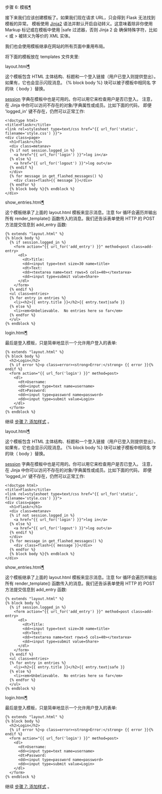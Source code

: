 
<span id="tutorial-templates" ></span>
步骤 6: 模板[¶](#tutorial-templates)

接下来我们应该创建模板了。如果我们现在请求 URL，只会得到 Flask 无法找到模板的异常。
模板使用 [Jinja2](http://jinja.pocoo.org/2/documentation/templates) 语法并默认开启自动转义。这意味着除非你使用
Markup 标记或在模板中使用 |safe 过滤器，否则 Jinja 2 会
确保特殊字符，比如 < 或 > 被转义为等价的 XML 实体。


我们也会使用模板继承在网站的所有页面中重用布局。


将下面的模板放在 templates 文件夹里:


<span id="layout-html" ></span>
layout.html[¶](#layout-html)

这个模板包含 HTML 主体结构、标题和一个登入链接（用户已登入则提供登出）。
如果有，它也会显示闪现消息。 {% block body %} 块可以被子模板中相同名
字的块（ body ）替换。


[session](http://docs.pythontab.com/flask/flask0.10/tutorial/../api.html#flask.session) 字典在模板中也是可用的。你可以用它来检查用户是否已登入。
注意，在 Jinja 中你可以访问不存在的对象/字典属性或成员。比如下面的代码，
即便 'logged_in' 键不存在，仍然可以正常工作:




```
<!doctype html>
<title>Flaskr</title>
<link rel=stylesheet type=text/css href="{{ url_for('static', filename='style.css') }}">
<div class=page>
  <h1>Flaskr</h1>
  <div class=metanav>
  {% if not session.logged_in %}
    <a href="{{ url_for('login') }}">log in</a>
  {% else %}
    <a href="{{ url_for('logout') }}">log out</a>
  {% endif %}
  </div>
  {% for message in get_flashed_messages() %}
    <div class=flash>{{ message }}</div>
  {% endfor %}
  {% block body %}{% endblock %}
</div>

```









<span id="show-entries-html" ></span>
show_entries.html[¶](#show-entries-html)

这个模板继承了上面的 layout.html 模板来显示消息。注意 for 循环会遍历并输出
所有 render_template() 函数传入的消息。我们还告诉表单使用 HTTP
的 POST 方法提交信息到 add_entry 函数:




```
{% extends "layout.html" %}
{% block body %}
  {% if session.logged_in %}
    <form action="{{ url_for('add_entry') }}" method=post class=add-entry>
      <dl>
        <dt>Title:
        <dd><input type=text size=30 name=title>
        <dt>Text:
        <dd><textarea name=text rows=5 cols=40></textarea>
        <dd><input type=submit value=Share>
      </dl>
    </form>
  {% endif %}
  <ul class=entries>
  {% for entry in entries %}
    <li><h2>{{ entry.title }}</h2>{{ entry.text|safe }}
  {% else %}
    <li><em>Unbelievable.  No entries here so far</em>
  {% endfor %}
  </ul>
{% endblock %}

```









<span id="login-html" ></span>
login.html[¶](#login-html)

最后是登入模板，只是简单地显示一个允许用户登入的表单:




```
{% extends "layout.html" %}
{% block body %}
  <h2>Login</h2>
  {% if error %}<p class=error><strong>Error:</strong> {{ error }}{% endif %}
  <form action="{{ url_for('login') }}" method=post>
    <dl>
      <dt>Username:
      <dd><input type=text name=username>
      <dt>Password:
      <dd><input type=password name=password>
      <dd><input type=submit value=Login>
    </dl>
  </form>
{% endblock %}

```






继续 [步骤 7: 添加样式](http://docs.pythontab.com/flask/flask0.10/tutorial/css.html#tutorial-css) 。








<span id="layout-html" ></span>
layout.html[¶](#layout-html)

这个模板包含 HTML 主体结构、标题和一个登入链接（用户已登入则提供登出）。
如果有，它也会显示闪现消息。 {% block body %} 块可以被子模板中相同名
字的块（ body ）替换。


[session](http://docs.pythontab.com/flask/flask0.10/tutorial/../api.html#flask.session) 字典在模板中也是可用的。你可以用它来检查用户是否已登入。
注意，在 Jinja 中你可以访问不存在的对象/字典属性或成员。比如下面的代码，
即便 'logged_in' 键不存在，仍然可以正常工作:




```
<!doctype html>
<title>Flaskr</title>
<link rel=stylesheet type=text/css href="{{ url_for('static', filename='style.css') }}">
<div class=page>
  <h1>Flaskr</h1>
  <div class=metanav>
  {% if not session.logged_in %}
    <a href="{{ url_for('login') }}">log in</a>
  {% else %}
    <a href="{{ url_for('logout') }}">log out</a>
  {% endif %}
  </div>
  {% for message in get_flashed_messages() %}
    <div class=flash>{{ message }}</div>
  {% endfor %}
  {% block body %}{% endblock %}
</div>

```









<span id="show-entries-html" ></span>
show_entries.html[¶](#show-entries-html)

这个模板继承了上面的 layout.html 模板来显示消息。注意 for 循环会遍历并输出
所有 render_template() 函数传入的消息。我们还告诉表单使用 HTTP
的 POST 方法提交信息到 add_entry 函数:




```
{% extends "layout.html" %}
{% block body %}
  {% if session.logged_in %}
    <form action="{{ url_for('add_entry') }}" method=post class=add-entry>
      <dl>
        <dt>Title:
        <dd><input type=text size=30 name=title>
        <dt>Text:
        <dd><textarea name=text rows=5 cols=40></textarea>
        <dd><input type=submit value=Share>
      </dl>
    </form>
  {% endif %}
  <ul class=entries>
  {% for entry in entries %}
    <li><h2>{{ entry.title }}</h2>{{ entry.text|safe }}
  {% else %}
    <li><em>Unbelievable.  No entries here so far</em>
  {% endfor %}
  </ul>
{% endblock %}

```









<span id="login-html" ></span>
login.html[¶](#login-html)

最后是登入模板，只是简单地显示一个允许用户登入的表单:




```
{% extends "layout.html" %}
{% block body %}
  <h2>Login</h2>
  {% if error %}<p class=error><strong>Error:</strong> {{ error }}{% endif %}
  <form action="{{ url_for('login') }}" method=post>
    <dl>
      <dt>Username:
      <dd><input type=text name=username>
      <dt>Password:
      <dd><input type=password name=password>
      <dd><input type=submit value=Login>
    </dl>
  </form>
{% endblock %}

```






继续 [步骤 7: 添加样式](http://docs.pythontab.com/flask/flask0.10/tutorial/css.html#tutorial-css) 。





